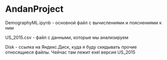 # AndanProject
DemographyML.ipynb - основной файл с вычислениями и пояснениями к ним

US_2015.csv - файл с данными, которые мы анализируем

Disk - ссылка на Яндекс.Диск, куда я буду скидывать прочие относящиеся файлы. Чейчас там лежит exel версия US_2015
